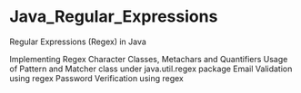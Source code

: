 # Java_Regular_Expressions
Regular Expressions (Regex) in Java

  Implementing Regex Character Classes, Metachars and Quantifiers
  Usage of Pattern and Matcher class under java.util.regex package
  Email Validation using regex
  Password Verification using regex
